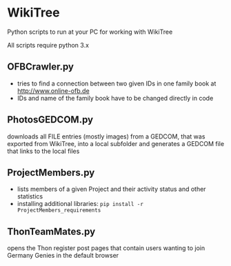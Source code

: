 # WikiTree

Python scripts to run at your PC for working with WikiTree

All scripts require python 3.x

## OFBCrawler.py

- tries to find a connection between two given IDs in one family book at http://www.online-ofb.de
- IDs and name of the family book have to be changed directly in code

## PhotosGEDCOM.py

downloads all FILE entries (mostly images) from a GEDCOM, that was exported from WikiTree, into a local subfolder and generates a GEDCOM file that links to the local files

## ProjectMembers.py

- lists members of a given Project and their activity status and other statistics
- installing additional libraries: `pip install -r ProjectMembers_requirements`

## ThonTeamMates.py

opens the Thon register post pages that contain users wanting to join Germany Genies in the default browser
